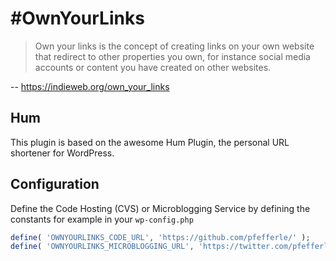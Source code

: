 # #OwnYourLinks

> Own your links is the concept of creating links on your own website that redirect to other properties you own, for instance social media accounts or content you have created on other websites.

-- https://indieweb.org/own_your_links

## Hum

This plugin is based on the awesome Hum Plugin, the personal URL shortener for WordPress.

## Configuration

Define the Code Hosting (CVS) or Microblogging Service by defining the constants for example in your `wp-config.php`

```php
define( 'OWNYOURLINKS_CODE_URL', 'https://github.com/pfefferle/' );
define( 'OWNYOURLINKS_MICROBLOGGING_URL', 'https://twitter.com/pfefferle/' );
```

